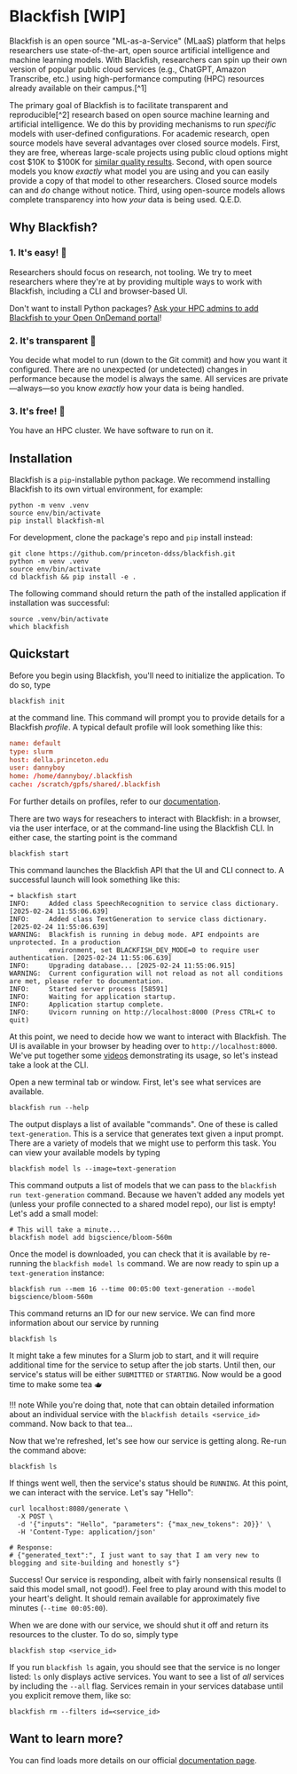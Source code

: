 # Blackfish [WIP]
Blackfish is an open source "ML-as-a-Service" (MLaaS) platform that helps researchers
use state-of-the-art, open source artificial intelligence and machine learning models.
With Blackfish, researchers can spin up their own version of popular public cloud services (e.g., ChatGPT, Amazon Transcribe, etc.) using high-performance computing (HPC) resources already available on their campus.[^1]

The primary goal of Blackfish is to facilitate transparent and reproducible[^2] research based on open source machine learning and artificial intelligence. We do this by providing mechanisms to run *specific* models with user-defined configurations. For academic research, open source models have several advantages over closed source models. First, they are free, whereas large-scale projects using public cloud options might cost $10K to $100K for [similar quality results](). Second, with open source models you know *exactly* what model you are using and you can easily provide a copy of that model to other researchers. Closed source models can and *do* change without notice. Third, using open-source models allows complete transparency into how *your* data is being used. Q.E.D.

## Why Blackfish?

### 1. It's easy! 🌈
Researchers should focus on research, not tooling. We try to meet researchers where they're at by providing multiple ways to work with Blackfish, including a CLI and browser-based UI.

Don't want to install Python packages? [Ask your HPC admins to add Blackfish to your Open OnDemand portal](https://github.com/princeton-ddss/blackfish-ondemand)!

### 2. It's transparent 🧐
You decide what model to run (down to the Git commit) and how you want it configured. There are no unexpected (or undetected) changes in performance because the model is always the same. All services are private—always—so you know *exactly* how your data is being handled.

### 3. It's free! 💸
You have an HPC cluster. We have software to run on it.

## Installation
Blackfish is a `pip`-installable python package. We recommend installing Blackfish to its own virtual environment, for example:
```shell
python -m venv .venv
source env/bin/activate
pip install blackfish-ml
```

For development, clone the package's repo and `pip` install instead:
```shell
git clone https://github.com/princeton-ddss/blackfish.git
python -m venv .venv
source env/bin/activate
cd blackfish && pip install -e .
```

The following command should return the path of the installed application if installation was successful:
```shell
source .venv/bin/activate
which blackfish
```

## Quickstart
Before you begin using Blackfish, you'll need to initialize the application. To do so, type
```shell
blackfish init
```
at the command line. This command will prompt you to provide details for a Blackfish *profile*. A typical default profile will look something like this:
```toml
name: default
type: slurm
host: della.princeton.edu
user: dannyboy
home: /home/dannyboy/.blackfish
cache: /scratch/gpfs/shared/.blackfish
```
For further details on profiles, refer to our [documentation](https://princeton-ddss.github.io/blackfish/getting_started/#profiles).

There are two ways for reseachers to interact with Blackfish: in a browser, via the user interface, or at the command-line using the Blackfish CLI. In either case, the starting point is the command
```shell
blackfish start
```
This command launches the Blackfish API that the UI and CLI connect to. A successful launch will look something like this:
```shell
➜ blackfish start
INFO:     Added class SpeechRecognition to service class dictionary. [2025-02-24 11:55:06.639]
INFO:     Added class TextGeneration to service class dictionary. [2025-02-24 11:55:06.639]
WARNING:  Blackfish is running in debug mode. API endpoints are unprotected. In a production
          environment, set BLACKFISH_DEV_MODE=0 to require user authentication. [2025-02-24 11:55:06.639]
INFO:     Upgrading database... [2025-02-24 11:55:06.915]
WARNING:  Current configuration will not reload as not all conditions are met, please refer to documentation.
INFO:     Started server process [58591]
INFO:     Waiting for application startup.
INFO:     Application startup complete.
INFO:     Uvicorn running on http://localhost:8000 (Press CTRL+C to quit)
```

At this point, we need to decide how we want to interact with Blackfish. The UI is available
in your browser by heading over to `http://localhost:8000`. We've put together some [videos]() demonstrating its usage, so let's instead take a look at the CLI.

Open a new terminal tab or window. First, let's see what services are available.
```shell
blackfish run --help
```
The output displays a list of available "commands". One of these is called `text-generation`.
This is a service that generates text given a input prompt. There are a variety of models
that we might use to perform this task. You can view your available models by typing
```shell
blackfish model ls --image=text-generation
```

This command outputs a list of models that we can pass to the `blackfish run text-generation`
command. Because we haven't added any models yet (unless your profile connected to a shared model repo), our list is empty! Let's add a small model:
```shell
# This will take a minute...
blackfish model add bigscience/bloom-560m
```

Once the model is downloaded, you can check that it is available by re-running the `blackfish model ls` command. We are now ready to spin up a `text-generation` instance:
```shell
blackfish run --mem 16 --time 00:05:00 text-generation --model bigscience/bloom-560m
```

This command returns an ID for our new service. We can find more information about our
service by running
```shell
blackfish ls
```

It might take a few minutes for a Slurm job to start, and it will require additional time for the service to setup after the job starts. Until then, our service's status will be either `SUBMITTED` or `STARTING`. Now would be a good time to make some tea 🫖

!!! note
    While you're doing that, note that can obtain detailed information about an individual service with the `blackfish details <service_id>` command. Now back to that tea...

Now that we're refreshed, let's see how our service is getting along. Re-run the command above:
```shell
blackfish ls
```

If things went well, then the service's status should be `RUNNING`. At this point, we can interact with the service. Let's say "Hello":
```shell
curl localhost:8080/generate \
  -X POST \
  -d '{"inputs": "Hello", "parameters": {"max_new_tokens": 20}}' \
  -H 'Content-Type: application/json'

# Response:
# {"generated_text":", I just want to say that I am very new to blogging and site-building and honestly s"}
```

Success! Our service is responding, albeit with fairly nonsensical results (I said this model small, not good!). Feel free to play around with this model to your heart's delight. It should remain available for approximately five minutes (`--time 00:05:00`).

When we are done with our service, we should shut it off and return its resources to the cluster. To do so, simply type
```shell
blackfish stop <service_id>
```

If you run `blackfish ls` again, you should see that the service is no longer listed: `ls` only displays active services. You want to see a list of *all* services by including the `--all` flag. Services remain in your services database until you explicit remove them, like so:
```shell
blackfish rm --filters id=<service_id>
```

## Want to learn more?
You can find loads more details on our official [documentation page](https://princeton-ddss.github.io/blackfish/).
